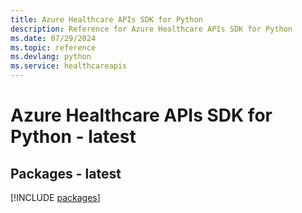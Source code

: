 ```yaml
---
title: Azure Healthcare APIs SDK for Python
description: Reference for Azure Healthcare APIs SDK for Python
ms.date: 07/29/2024
ms.topic: reference
ms.devlang: python
ms.service: healthcareapis
---
```

# Azure Healthcare APIs SDK for Python - latest
## Packages - latest
[!INCLUDE [packages](healthcare-apis-index.md)]